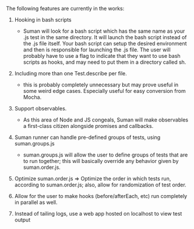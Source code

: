 The following features are currently in the works:


1. Hooking in bash scripts

    * Suman will look for a bash script which has the same name as your
    .js test in the same directory. It will launch the bash script instead
    of the .js file itself. Your bash script can setup the desired 
    environment and then is responsible for launching the .js file.
    The user will probably have to use a flag to indicate that they
    want to use bash scripts as hooks, and may need to put them in a 
    directory called sh.
    
2. Including more than one Test.describe per file.

    * this is probably completely unnecessary but may prove useful
    in some weird edge cases. Especially useful for easy conversion from Mocha.
    

3. Support observables. 

    * As this area of Node and JS congeals, Suman will make
    observables a first-class citizen alongside promises and callbacks.
    
    
4. Suman runner can handle pre-defined groups of tests, using suman.groups.js

    * suman.groups.js will allow the user to define groups of tests that are to run
    together; this will basically override any behavior given by suman.order.js.
    
    
5. Optimize suman.order.js => Optimize the order in which tests run, according to
suman.order.js; also, allow for randomization of test order.


6. Allow for the user to make hooks (before/afterEach, etc) run completely in parallel as well.

7. Instead of tailing logs, use a web app hosted on localhost to view test output